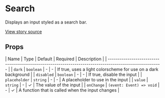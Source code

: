 # Search

Displays an input styled as a search bar.

[View story source](https://github.com/resin-io-modules/rendition/blob/master/src/stories/Search.js)

## Props

| Name          | Type      | Default   | Required   | Description                                          |
| --------------------------------------------------------------------------------------------------------- |
| `dark`    | `boolean` | - | - | If true, uses a light colorscheme for use on a dark background |
| `disabled`    | `boolean` | -         | -          | If true, disable the input |
| `placeholder`    | `string` | -         | -          | A placeholder to use in the input |
| `value`    | `string` | -         | ✓          | The value of the input |
| `onChange`    | `(event: Event) => void` | -         | ✓          | A function that is called when the input changes |

